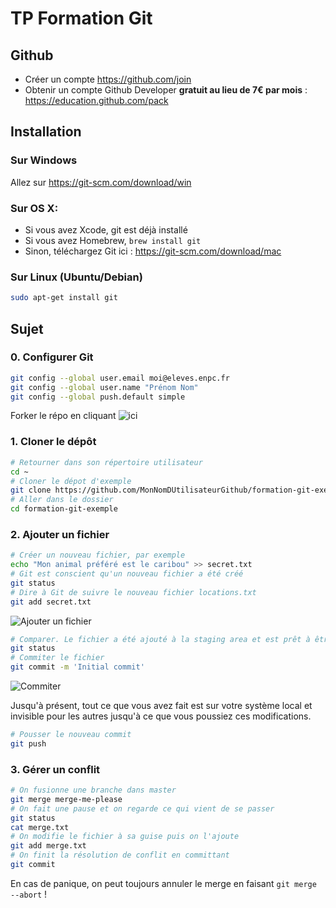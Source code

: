 TP Formation Git
================

## Github
- Créer un compte https://github.com/join
- Obtenir un compte Github Developer **gratuit au lieu de 7€ par mois** : https://education.github.com/pack

## Installation

### Sur Windows
Allez sur https://git-scm.com/download/win

### Sur OS X:
- Si vous avez Xcode, git est déjà installé
- Si vous avez Homebrew, `brew install git`
- Sinon, téléchargez Git ici : https://git-scm.com/download/mac

### Sur Linux (Ubuntu/Debian)
``` bash
sudo apt-get install git
```

## Sujet

### 0. Configurer Git

``` bash
git config --global user.email moi@eleves.enpc.fr
git config --global user.name "Prénom Nom"
git config --global push.default simple
```

Forker le répo en cliquant ![ici](https://github.com/KIClubinfo/formation-git-exemple/fork)

### 1. Cloner le dépôt
``` bash
# Retourner dans son répertoire utilisateur
cd ~
# Cloner le dépot d'exemple
git clone https://github.com/MonNomDUtilisateurGithub/formation-git-exemple.git
# Aller dans le dossier
cd formation-git-exemple
```

### 2. Ajouter un fichier
``` bash
# Créer un nouveau fichier, par exemple
echo "Mon animal préféré est le caribou" >> secret.txt
# Git est conscient qu'un nouveau fichier a été créé
git status
# Dire à Git de suivre le nouveau fichier locations.txt
git add secret.txt
```

![Ajouter un fichier](https://www.atlassian.com/dam/jcr:dbf0c59f-848d-4814-bfd5-6b190a092963/03.svg)


``` bash
# Comparer. Le fichier a été ajouté à la staging area et est prêt à être commité
git status
# Commiter le fichier
git commit -m 'Initial commit'
```

![Commiter](https://www.atlassian.com/dam/jcr:d5f60ca0-b606-4e7c-b3a2-430165bc0672/04.svg)

Jusqu'à présent, tout ce que vous avez fait est sur votre système local et invisible pour les autres jusqu'à ce que vous poussiez ces modifications.

``` bash
# Pousser le nouveau commit
git push
```

### 3. Gérer un conflit

```bash
# On fusionne une branche dans master
git merge merge-me-please
# On fait une pause et on regarde ce qui vient de se passer
git status
cat merge.txt
# On modifie le fichier à sa guise puis on l'ajoute
git add merge.txt
# On finit la résolution de conflit en committant
git commit
```

En cas de panique, on peut toujours annuler le merge en faisant `git merge --abort` !
